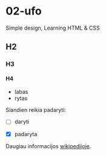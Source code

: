 # 02-ufo

Simple design, Learning HTML &amp; CSS

## H2

### H3

#### H4

- labas
- rytas

Siandien reikia padaryti:

- [ ] daryti
- [x] padaryta



Daugiau informacijos [wikipedijoje](https://www.wikipedia.org/).

